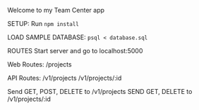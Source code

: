Welcome to my Team Center app

SETUP:
Run `npm install`

LOAD SAMPLE DATABASE:
`psql < database.sql`

ROUTES
Start server and go to localhost:5000

Web Routes:
/projects

API Routes:
/v1/projects
/v1/projects/:id

Send GET, POST, DELETE to /v1/projects
SEND GET, DELETE to /v1/projects/:id
